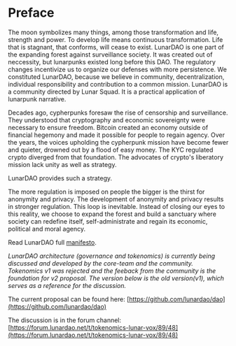 # Preface

The moon symbolizes many things, among those transformation and life, strength and power. To develop life means continuous transformation. Life that is stagnant, that conforms, will cease to exist. LunarDAO is one part of the expanding forest against surveillance society. It was created out of neccessity, but lunarpunks existed long before this DAO. The regulatory changes incentivize us to organize our defenses with more persistence. We constituted LunarDAO, because we believe in community, decentralization, individual responsibility and contribution to a common mission. LunarDAO is a community directed by Lunar Squad. It is a practical application of lunarpunk narrative.

Decades ago, cypherpunks foresaw the rise of censorship and surveillance. They understood that cryptography and economic sovereignty were necessary to ensure freedom. Bitcoin created an economy outside of financial hegemony and made it possible for people to regain agency. Over the years, the voices upholding the cypherpunk mission have become fewer and quieter, drowned out by a flood of easy money. The KYC regulated crypto diverged from that foundation. The advocates of crypto's liberatory mission lack unity as well as strategy.

LunarDAO provides such a strategy. 

The more regulation is imposed on people the bigger is the thirst for anonymity and privacy. The development of anonymity and privacy results in stronger regulation. This loop is inevitable. Instead of closing our eyes to this reality, we choose to expand the forest and build a sanctuary where society can redefine itself, self-administrate and regain its economic, political and moral agency.

Read LunarDAO full [manifesto](https://wiki.lunardao.net).

*LunarDAO architecture (governance and tokenomics) is currently being discussed and developed by the core-team and the community. Tokenomics v1 was rejected and the feeback from the community is the foundation for v2 proposal.
The version below is the old version(v1), which serves as a reference for the discussion.*

The current proposal can be found here: [https://github.com/lunardao/dao](https://github.com/lunardao/dao)

The discussion is in the forum channel: [https://forum.lunardao.net/t/tokenomics-lunar-vox/89/48](https://forum.lunardao.net/t/tokenomics-lunar-vox/89/48)